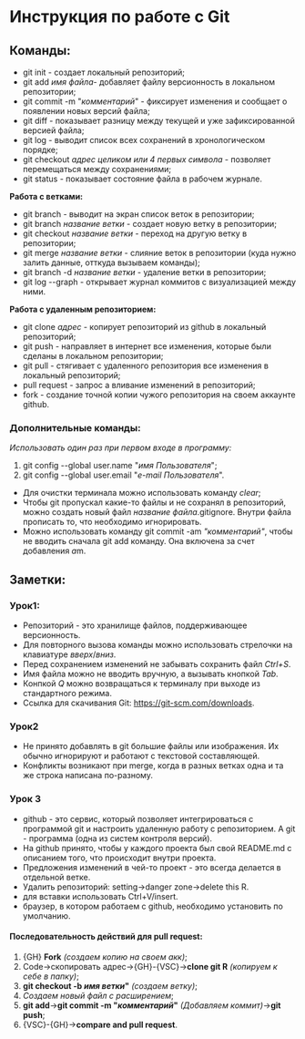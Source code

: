 # Инструкция по работе с Git
## Команды:
* git init - создает локальный репозиторий;
* git add *имя файла*- добавляет файлу версионность в локальном репозитории;
* git commit -m "*комментарий*" - фиксирует изменения и сообщает о появлении новых версий файла;
* git diff - показывает разницу между текущей и уже зафиксированной версией файла;
* git log - выводит список всех сохранений в хронологическом порядке;
* git checkout *адрес целиком или 4 первых символа* - позволяет перемещаться между сохранениями;
* git status - показывает состояние файла в рабочем журнале.

**Работа с ветками:**
* git branch - выводит на экран список веток в репозитории;
* git branch *название ветки* - создает новую ветку в репозитории;
* git checkout *название ветки* - переход на другую ветку в репозитории;
* git merge *название ветки* - слияние веток в репозитории (куда нужно залить данные, отткуда вызываем команды);
* git branch -d *название ветки* - удаление ветки в репозитории;
* git log --graph - открывает журнал коммитов с визуализацией между ними.

**Работа с удаленным репозиторием:**
* git clone *адрес* - копирует репозиторий из github в локальный репозиторий;
* git push - направляет в интернет все изменения, которые были сделаны в локальном репозитории;
* git pull - стягивает с удаленного репозитория все изменения в локальный репозиторий;
* pull request - запрос а вливание изменений в репозиторий;
* fork -  создание точной копии чужого репозитория на своем аккаунте github.
### **Дополнительные команды**:
*Использовать один раз при первом входе в программу:*
1. git config --global user.name "*имя Пользователя*";
2. git config --global user.email "*e-mail Пользователя*".
 * Для очистки терминала можно использовать команду *clear*;
 * Чтобы git пропускал какие-то файлы и не сохранял в репозиторий, можно создать новый файл *название файла*.gitignore. Внутри файла прописать то, что необходимо игнорировать.
 * Можно использовать команду git commit -am *"комментарий"*, чтобы не вводить сначала git add команду. Она включена за счет добавления *a*m.
## Заметки:
### Урок1:
* Репозиторий - это хранилище файлов, поддерживающее версионность.
* Для повторного вызова команды можно использовать стрелочки на клавиатуре *вверх*/*вниз*.
* Перед сохранением изменений не забывать сохранить файл *Ctrl+S*.
* Имя файла можно не вводить вручную, а вызывать кнопкой *Tab*.
* Конпкой *Q* можно возвращаться к терминалу при выходе из стандартного режима.
* Ссылка для скачивания Git: https://git-scm.com/downloads.
### Урок2
* Не принято добавлять в git большие файлы или изображения. Их обычно игнорируют и работают с текстовой составляющей.
* Конфликты возникают при merge, когда в разных ветках одна и та же строка написана по-разному.

### Урок 3
* github - это сервис, который позволяет интегрироваться с программой git и настроить удаленную работу с репозиторием. А git - программа (одна из систем контроля версий).
* На github принято, чтобы у каждого проекта был свой README.md с описанием того, что происходит внутри проекта.
* Предложения изменений в чей-то проект - это всегда делается в отдельной ветке.
* Удалить репозиторий: setting->danger zone->delete this R.
* для вставки использовать Ctrl+V/insert. 
* браузер, в котором работаем с github, необходимо установить по умолчанию. 
#### **Последовательность действий для pull request:**

1. {GH} **Fork** *(создаем копию на своем акк)*;
2. Code->скопировать адрес->{GH}-{VSC}->**clone git R** *(копируем к себе в папку)*;
3. __git checkout -b *имя ветки*"__ *(создаем ветку)*;
4. *Создаем новый файл с расширением*;
5. **git add**->**git commit -m "*комментарий*"** *(Добавляем коммит)*->**git push**;
6. {VSC}-{GH}->**compare and pull request**. 